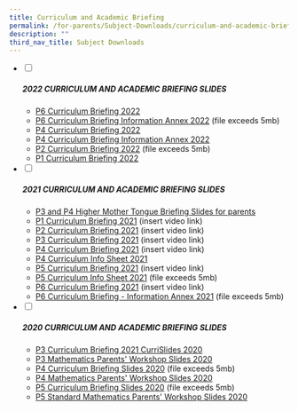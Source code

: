 ```yaml
---
title: Curriculum and Academic Briefing
permalink: /for-parents/Subject-Downloads/curriculum-and-academic-briefing/
description: ""
third_nav_title: Subject Downloads
---
```

<ul class="jekyllcodex_accordion">
  <li>
    <input type="checkbox" id="accordion1">
    <label for="accordion1"><h5>2022 CURRICULUM AND ACADEMIC BRIEFING SLIDES</h5></label>
    <div>
			<ul>
<li><a href="/files/P6%20Curriculum%20briefing%202022.pdf" target="_blank" rel="noopener">P6 Curriculum Briefing 2022</a></li>
<li><a href="https://punggolcovepri-moe-edu-sg-admin.cwp.sg/qql/slot/u1242/2022%20curriculum%20briefing/P6%20Curriculum%20briefing_Information%20Annex.pdf" target="_blank" rel="noopener">P6 Curriculum Briefing Information Annex 2022</a> (file exceeds 5mb)</li>
<li><a href="/files/P4%20CURRICULUM%20BRIEFING%202022.pdf" target="_blank" rel="noopener">P4 Curriculum Briefing 2022</a></li>
<li><a href="/files/P4%20CURRICULUM%20INFO%20Annex%202022.pdf" target="_blank" rel="noopener">P4 Curriculum Briefing Information Annex 2022</a></li>
<li><a href="https://punggolcovepri-moe-edu-sg-admin.cwp.sg/qql/slot/u1242/2022%20curriculum%20briefing/For%20website_P2%20Curriculum%20Briefing%20Slides_2022.pdf" target="_blank" rel="noopener">P2 Curriculum Briefing 2022</a> (file exceeds 5mb)</li>
<li><a href="/files/P1%20Curriculum%20Briefing%20Slides_2022.pdf" target="_blank" rel="noopener">P1 Curriculum Briefing 2022</a></li>
</ul>
    </div>
	</li>
	<li>
    <input type="checkbox" id="accordion2">
    <label for="accordion2"><h5>2021 CURRICULUM AND ACADEMIC BRIEFING SLIDES</h5></label>
    <div>
      <ul>
<li><a href="/files/P4%20CURRICULUM%20INFO%20SHEET.pdf" target="_blank" rel="noopener">P3 and P4 Higher Mother Tongue Briefing Slides for parents</a></li>
<li><a href="https://punggolcovepri-moe-edu-sg-admin.cwp.sg/qql/slot/u1242/2021%20Curriculum%20Briefing/P1%20Curriculum%20Briefing.mp4" target="_blank" rel="noopener">P1 Curriculum Briefing 2021</a> (insert video link)</li>
<li><a href="https://punggolcovepri-moe-edu-sg-admin.cwp.sg/qql/slot/u1242/2021%20Curriculum%20Briefing/P2%20Curriculum%20Briefing.mp4" target="_blank" rel="noopener">P2 Curriculum Briefing 2021</a> (insert video link)</li>
<li><a href="https://punggolcovepri-moe-edu-sg-admin.cwp.sg/qql/slot/u1242/2021%20Curriculum%20Briefing/P3%20Curriculum%20Briefing.mp4" target="_blank" rel="noopener">P3 Curriculum Briefing 2021</a> (insert video link)</li>
<li><a href="https://punggolcovepri-moe-edu-sg-admin.cwp.sg/qql/slot/u1242/2021%20Curriculum%20Briefing/P4%20Curriculum%20Briefing.mp4" target="_blank" rel="noopener">P4 Curriculum Briefing 2021</a> (insert video link)</li>
<li><a href="/files/P4%20CURRICULUM%20INFO%20SHEET.pdf" target="_blank" rel="noopener">P4 Curriculum Info Sheet 2021</a></li>
<li><a href="https://punggolcovepri-moe-edu-sg-admin.cwp.sg/qql/slot/u1242/2021%20Curriculum%20Briefing/P5%20Curriculum%20Briefing%202021.mp4" target="_blank" rel="noopener">P5 Curriculum Briefing 2021</a> (insert video link)</li>
<li><a href="https://punggolcovepri-moe-edu-sg-admin.cwp.sg/qql/slot/u1242/2021%20Curriculum%20Briefing/P5%20Curriculum%20Info%20Sheet_PDF.pdf" target="_blank" rel="noopener">P5 Curriculum Info Sheet 2021</a> (file exceeds 5mb)</li>
<li><a href="https://punggolcovepri-moe-edu-sg-admin.cwp.sg/qql/slot/u1242/2021%20Curriculum%20Briefing/P6%20Curriculum%20Briefing%202021.mp4" target="_blank" rel="noopener">P6 Curriculum Briefing 2021</a> (insert video link)</li>
<li><a href="https://punggolcovepri-moe-edu-sg-admin.cwp.sg/qql/slot/u1242/2021%20Curriculum%20Briefing/P6%20Curriculum%20briefing_Information%20Annex.pdf" target="_blank" rel="noopener">P6 Curriculum Briefing - Information Annex 2021</a> (file exceeds 5mb)</li>
</ul>
    </div>
	</li>
	<li>
    <input type="checkbox" id="accordion3">
		<label for="accordion3"><h5>2020 CURRICULUM AND ACADEMIC BRIEFING SLIDES</h5></label>
    <div>
      <ul>
<li><a href="/files/P3%20CURRICULUM%20BRIEFING%202020%20HANDOUT.pdf" target="_blank" rel="noopener">P3 Curriculum Briefing 2021 CurriSlides 2020</a></li>
<li><a href="/files/2020%20P3%20Mathematics%20Parents%20Workshop%20Handout.pdf" target="_blank" rel="noopener">P3 Mathematics Parents' Workshop Slides 2020</a></li>
<li><a href="https://punggolcovepri-moe-edu-sg-admin.cwp.sg/qql/slot/u1242/News&amp;Announcement/P4%20CURRICULUM%20BRIEFING%202019.pdf" target="_blank" rel="noopener">P4 Curriculum Briefing Slides 2020</a> (file exceeds 5mb)</li>
<li><a href="/files/P4%20Mathematics%20Parents%20Workshop%202020%20Handout.pdf" target="_blank" rel="noopener">P4 Mathematics Parents' Workshop Slides 2020</a></li>
<li><a href="https://punggolcovepri-moe-edu-sg-admin.cwp.sg/qql/slot/u726/Curriculum%20Briefing/P5%20CURRICULUM%20BRIEFING%2003022020.pdf" target="">P5 Curriculum Briefing Slides 2020</a> (file exceeds 5mb)</li>
<li><a href="/files/P5%20Standard%20Mathematics%20Parents'%20Workshop%202020%20Handout.pdf" target="">P5 Standard Mathematics Parents' Workshop Slides 2020</a></li>
</ul>
    </div>
	</li>
</ul>

